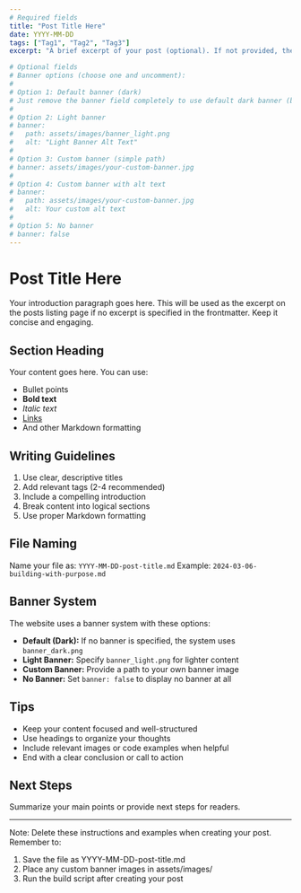 ```yaml
---
# Required fields
title: "Post Title Here"
date: YYYY-MM-DD
tags: ["Tag1", "Tag2", "Tag3"]
excerpt: "A brief excerpt of your post (optional). If not provided, the first paragraph will be used."

# Optional fields
# Banner options (choose one and uncomment):
#
# Option 1: Default banner (dark)
# Just remove the banner field completely to use default dark banner (banner_dark.png)
#
# Option 2: Light banner
# banner:
#   path: assets/images/banner_light.png
#   alt: "Light Banner Alt Text"
#
# Option 3: Custom banner (simple path)
# banner: assets/images/your-custom-banner.jpg
#
# Option 4: Custom banner with alt text
# banner:
#   path: assets/images/your-custom-banner.jpg
#   alt: Your custom alt text
#
# Option 5: No banner
# banner: false
---
```


# Post Title Here

Your introduction paragraph goes here. This will be used as the excerpt on the posts listing page if no excerpt is specified in the frontmatter. Keep it concise and engaging.

## Section Heading

Your content goes here. You can use:
- Bullet points
- **Bold text**
- *Italic text*
- [Links](https://example.com)
- And other Markdown formatting

## Writing Guidelines

1. Use clear, descriptive titles
2. Add relevant tags (2-4 recommended)
3. Include a compelling introduction
4. Break content into logical sections
5. Use proper Markdown formatting

## File Naming

Name your file as: `YYYY-MM-DD-post-title.md`
Example: `2024-03-06-building-with-purpose.md`

## Banner System

The website uses a banner system with these options:
- **Default (Dark):** If no banner is specified, the system uses `banner_dark.png` 
- **Light Banner:** Specify `banner_light.png` for lighter content
- **Custom Banner:** Provide a path to your own banner image
- **No Banner:** Set `banner: false` to display no banner at all

## Tips
- Keep your content focused and well-structured
- Use headings to organize your thoughts
- Include relevant images or code examples when helpful
- End with a clear conclusion or call to action

## Next Steps

Summarize your main points or provide next steps for readers.

---
Note: Delete these instructions and examples when creating your post.
Remember to:
1. Save the file as YYYY-MM-DD-post-title.md
2. Place any custom banner images in assets/images/
3. Run the build script after creating your post 